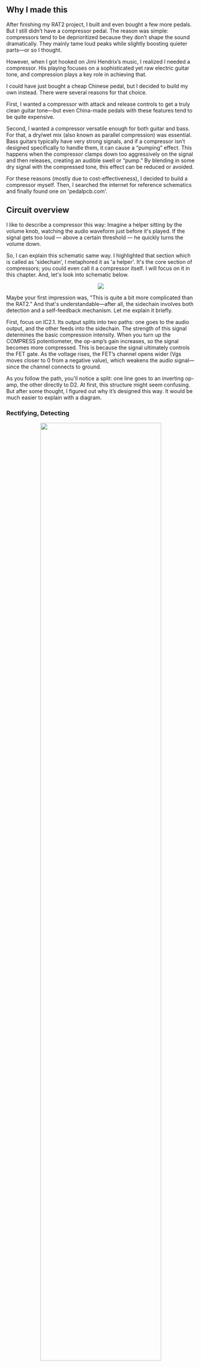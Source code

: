 ## Why I made this
After finishing my RAT2 project, I built and even bought a few more pedals. But I still didn’t have a compressor pedal. The reason was simple: compressors tend to be deprioritized because they don’t shape the sound dramatically. They mainly tame loud peaks while slightly boosting quieter parts—or so I thought.

However, when I got hooked on Jimi Hendrix’s music, I realized I needed a compressor. His playing focuses on a sophisticated yet raw electric guitar tone, and compression plays a key role in achieving that.

I could have just bought a cheap Chinese pedal, but I decided to build my own instead. There were several reasons for that choice.

First, I wanted a compressor with attack and release controls to get a truly clean guitar tone—but even China-made pedals with these features tend to be quite expensive.

Second, I wanted a compressor versatile enough for both guitar and bass. For that, a dry/wet mix (also known as parallel compression) was essential. Bass guitars typically have very strong signals, and if a compressor isn’t designed specifically to handle them, it can cause a “pumping” effect. This happens when the compressor clamps down too aggressively on the signal and then releases, creating an audible swell or “pump.” By blending in some dry signal with the compressed tone, this effect can be reduced or avoided.

For these reasons (mostly due to cost-effectiveness), I decided to build a compressor myself. Then, I searched the internet for reference schematics and finally found one on 'pedalpcb.com'.


## Circuit overview


I like to describe a compressor this way: Imagine a helper sitting by the volume knob, watching the audio waveform just before it's played. If the signal gets too loud — above a certain threshold — he quickly turns the volume down.

So, I can explain this schematic same way. I highlighted that section which is called as 'sidechain', I metaphored it as 'a helper'. It's the core section of compressors; you could even call it a compressor itself. I will focus on it in this chapter. And, let's look into schematic below.

<p align='center'>
 <img src=asset/sch.jpg>
</p>

Maybe your first impression was, "This is quite a bit more complicated than the RAT2." And that's understandable—after all, the sidechain involves both detection and a self-feedback mechanism. Let me explain it briefly.

First, focus on IC2.1. Its output splits into two paths: one goes to the audio output, and the other feeds into the sidechain. The strength of this signal determines the basic compression intensity. When you turn up the COMPRESS potentiometer, the op-amp’s gain increases, so the signal becomes more compressed. This is because the signal ultimately controls the FET gate. As the voltage rises, the FET’s channel opens wider (Vgs moves closer to 0 from a negative value), which weakens the audio signal—since the channel connects to ground.

As you follow the path, you'll notice a split: one line goes to an inverting op-amp, the other directly to D2. At first, this structure might seem confusing. But after some thought, I figured out why it’s designed this way. It would be much easier to explain with a diagram.

### Rectifying, Detecting

<p align='center'>
 <img src=asset/waveform.jpg width="80%" height="80%">
</p>

Let's assume the audio input is a sine wave. That sine wave also travels through the sidechain path — we'll call that waveform A. A is then inverted through an inverting op-amp, becoming waveform B. When B passes through a diode, it becomes waveform C, since diodes only allow voltages above their forward voltage (VF) to pass — anything below VF is clipped.

The same thing happens with waveform D, except this time it's waveform A (not B) that's being clipped. Then, C and D are merged into waveform E at a common node. This final waveform E is what goes to the FET gate.

In effect, this functions as a kind of rectifier. But why is this structure necessary?

Imagine we directly control the FET gate with waveform A. In that case, only the upper half of the wave would cause compression (i.e., open the FET channel). That’s because a JFET opens wider when Vgs gets closer to 0. Since the lower half of the sine wave is already negative, it would actually close the channel rather than open it. That’s why converting waveform A into waveform E is essential — it ensures the gate receives a proper, unipolar control signal.

Also, BAT43 diodes are used not only for rectification, but because they have a low forward voltage. If VF were too high, much of the signal would be lost — and the FET only responds to relatively high gate signals.

Also I measured the rectified output to observe its actual shape — the captured waveform is shown below.

<p align='center'>
 <img src=asset/waveform2.jpg width="30%" height="30%">
</p>

### Time domain

<p align='center'>
 <img src=asset/attack.jpg width="14%" height="14%">
</p>  

Look at the schematic — I’ve highlighted some essential components.
Now, let’s talk about time, because the ‘attack’ and ‘release’ potentiometers control exactly that — technically, the time constant.

Earlier, we discussed how the FET gate voltage is sourced and transformed.
In this section, we'll focus on how quickly that voltage is charged and discharged.

<p align='center'>
 <img src=asset/constant.png width="60%" height="60%"> 
</p>  
To make it clearer, I simplified the previous schematic. The 'ATTACK' resistance determines how fast C6 charges, and the 'RELEASE' resistance determines how fast C6 discharges. If C6 charges quickly, the FET reacts faster and compresses the signal more quickly.

These are the core timing parameters of a compressor. For example, attack time refers to how fast the circuit responds to a transient spike, while release time describes how quickly the circuit returns to normal after that spike.

Here’s a sonic example. The attack setting controls how much of the initial drum transient is allowed to pass through. The release setting determines how quickly the volume returns to normal. If the release is too fast, it can sound unnatural because the volume may rise too quickly before the drum hit ends. On the other hand, if the release is too slow, it can reduce the impact of the next drum hit by not fully recovering in time.

### JFET, the signal controller
<p align='center'>
 <img src=asset/fet.jpg width="14%" height="14%">
</p>  
This is the final section of the sidechain. It's no exaggeration to say that the entire sidechain circuit exists to serve these JFETs — since they directly control the audio signal. While Q1 is the one actually adjusting the signal, we'll start with Q2.

Q2 may seem less important than Q1, as it doesn't directly touch the signal path. However, it plays a critical supporting role by stabilizing Q1’s source voltage, which enables more accurate control.

When it comes to voltage stabilization, both Q2 and capacitor C7 are involved. C7 absorbs AC fluctuations at Q1’s source, helping the gate voltage (Vg) directly control the channel conductance. But C7 has high impedance at low frequencies and struggles to suppress slow fluctuations. That’s where Q2 comes into play.

Under normal conditions, a constant drain current (Id) flows through Q2. Since Q2 operates in a self-bias configuration, its source voltage (Vs) varies dynamically as Id changes — per Ohm's Law (V = IR), current through R13 generates a voltage drop that defines Vs. Vs determines Vgs, which in turn governs how open the JFET channel is. For clarity, let’s call Q2’s source node “Node B.”

Now let’s walk through what happens during a signal peak.

When a transient spike hits, Q1’s channel conducts more current (Id), causing its source voltage (Node A) to rise. Node A also happens to be Q2’s gate. So, when Node A rises, Q2’s gate-to-source voltage (Vgs) briefly becomes positive — meaning the gate is forward-biased, much like a forward-biased diode. This allows current to flow into the gate, which then travels through Q2’s channel.

This has a subtle but important effect:
Q1’s Id is effectively shared with Q2, and as current flows into Q2’s channel, a portion of Node A’s voltage is transferred to Node B (again, V = IR). This doesn’t just “share” voltage — it actively raises Q2’s source voltage (Vs). As Vs increases, Q2’s Vgs drops (becomes less negative), narrowing the channel and reducing Id. This decrease in Id means less current flows through TR1, leading to additional voltage drop at Node A.

So why is this mechanism needed if we already have a sidechain controlling the JFET gates?

Because this feedback path reacts faster than the main sidechain. The sidechain signal must pass through multiple stages — op-amps, rectifiers, diodes — introducing latency. In contrast, this gate injection feedback loop responds immediately to transient spikes, suppressing them before the main sidechain even kicks in.
